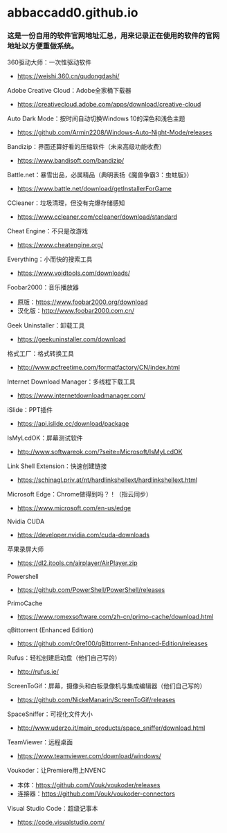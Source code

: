 # abbaccadd0.github.io
### 这是一份自用的软件官网地址汇总，用来记录正在使用的软件的官网地址以方便重做系统。

360驱动大师：一次性驱动软件
- https://weishi.360.cn/qudongdashi/

Adobe Creative Cloud：Adobe全家桶下载器
- https://creativecloud.adobe.com/apps/download/creative-cloud

Auto Dark Mode：按时间自动切换Windows 10的深色和浅色主题
- https://github.com/Armin2208/Windows-Auto-Night-Mode/releases

Bandizip：界面还算好看的压缩软件（未来高级功能收费）
- https://www.bandisoft.com/bandizip/

Battle.net：暴雪出品，必属精品（典明表扬《魔兽争霸3：虫蛀版》）
- https://www.battle.net/download/getInstallerForGame

CCleaner：垃圾清理，但没有完爆存储感知
- https://www.ccleaner.com/ccleaner/download/standard

Cheat Engine：不只是改游戏
- https://www.cheatengine.org/

Everything：小而快的搜索工具
- https://www.voidtools.com/downloads/

Foobar2000：音乐播放器
- 原版：https://www.foobar2000.org/download
- 汉化版：http://www.foobar2000.com.cn/

Geek Uninstaller：卸载工具
- https://geekuninstaller.com/download

格式工厂：格式转换工具
- http://www.pcfreetime.com/formatfactory/CN/index.html

Internet Download Manager：多线程下载工具
- https://www.internetdownloadmanager.com/

iSlide：PPT插件
- https://api.islide.cc/download/package

IsMyLcdOK：屏幕测试软件
- http://www.softwareok.com/?seite=Microsoft/IsMyLcdOK

Link Shell Extension：快速创建链接
- https://schinagl.priv.at/nt/hardlinkshellext/hardlinkshellext.html

Microsoft Edge：Chrome做得到吗？！（指云同步）
- https://www.microsoft.com/en-us/edge

Nvidia CUDA
- https://developer.nvidia.com/cuda-downloads

苹果录屏大师
- https://dl2.itools.cn/airplayer/AirPlayer.zip

Powershell
- https://github.com/PowerShell/PowerShell/releases

PrimoCache
- https://www.romexsoftware.com/zh-cn/primo-cache/download.html

qBittorrent (Enhanced Edition)
- https://github.com/c0re100/qBittorrent-Enhanced-Edition/releases

Rufus：轻松创建启动盘（他们自己写的）
- http://rufus.ie/

ScreenToGif：屏幕，摄像头和白板录像机与集成编辑器（他们自己写的）
- https://github.com/NickeManarin/ScreenToGif/releases

SpaceSniffer：可视化文件大小
- http://www.uderzo.it/main_products/space_sniffer/download.html

TeamViewer：远程桌面
- https://www.teamviewer.com/download/windows/

Voukoder：让Premiere用上NVENC
- 本体：https://github.com/Vouk/voukoder/releases
- 连接器：https://github.com/Vouk/voukoder-connectors

Visual Studio Code：超级记事本
- https://code.visualstudio.com/
